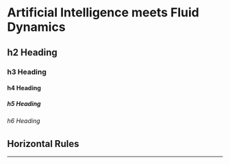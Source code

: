 # Artificial Intelligence meets Fluid Dynamics
## h2 Heading
### h3 Heading
#### h4 Heading
##### h5 Heading
###### h6 Heading


## Horizontal Rules

_____

